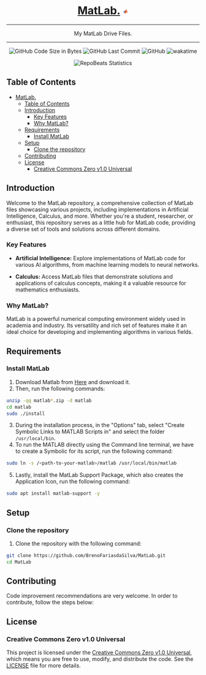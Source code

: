 <div align="center">
  
# [MatLab.](https://github.com/BrenoFariasdaSilva/MatLab) <img src="https://github.com/BrenoFariasdaSilva/MatLab/blob/main/.assets/matlab.svg"  width="3%" height="3%">

</div>

<div align="center">
  
---

My MatLab Drive Files.
  
---

</div>

<div align="center">

![GitHub Code Size in Bytes](https://img.shields.io/github/languages/code-size/BrenoFariasdaSilva/MatLab)
![GitHub Last Commit](https://img.shields.io/github/last-commit/BrenoFariasdaSilva/MatLab)
![GitHub](https://img.shields.io/github/license/BrenoFariasdaSilva/MatLab)
![wakatime](https://wakatime.com/badge/github/BrenoFariasdaSilva/MatLab.svg)

</div>

<div align="center">
  
![RepoBeats Statistics](https://repobeats.axiom.co/api/embed/ee6961b3b9d4654f548f3e45791e1ed078b9d08f.svg "Repobeats analytics image")

</div>


## Table of Contents
- [MatLab. ](#matlab-)
	- [Table of Contents](#table-of-contents)
	- [Introduction](#introduction)
		- [Key Features](#key-features)
		- [Why MatLab?](#why-matlab)
	- [Requirements](#requirements)
		- [Install MatLab](#install-matlab)
	- [Setup](#setup)
		- [Clone the repository](#clone-the-repository)
	- [Contributing](#contributing)
	- [License](#license)
		- [Creative Commons Zero v1.0 Universal](#creative-commons-zero-v10-universal)


## Introduction

Welcome to the MatLab repository, a comprehensive collection of MatLab files showcasing various projects, including implementations in Artificial Intelligence, Calculus, and more. Whether you're a student, researcher, or enthusiast, this repository serves as a little hub for MatLab code, providing a diverse set of tools and solutions across different domains.

### Key Features

- **Artificial Intelligence:** Explore implementations of MatLab code for various AI algorithms, from machine learning models to neural networks.

- **Calculus:** Access MatLab files that demonstrate solutions and applications of calculus concepts, making it a valuable resource for mathematics enthusiasts.

### Why MatLab?

MatLab is a powerful numerical computing environment widely used in academia and industry. Its versatility and rich set of features make it an ideal choice for developing and implementing algorithms in various fields.

## Requirements

### Install MatLab

1. Download Matlab from [Here](https://matlab.mathworks.com/) and download it.
2. Then, run the following commands:

```bash
unzip -qq matlab*.zip -d matlab
cd matlab
sudo ./install
```

3. During the installation process, in the "Options" tab, select "Create Symbolic Links to MATLAB Scripts in" and select the folder `/usr/local/bin`.
4. To run the MATLAB directly using the Command line terminal, we have to create a Symbolic for its script, run the following command:

```bash
sudo ln -s /<path-to-your-matlab>/matlab /usr/local/bin/matlab
```

5. Lastly, install the MatLab Support Package, which also creates the Application Icon, run the following command:

```bash
sudo apt install matlab-support -y
```


## Setup

### Clone the repository

1. Clone the repository with the following command:

```bash
git clone https://github.com/BrenoFariasdaSilva/MatLab.git
cd MatLab
```

## Contributing

Code improvement recommendations are very welcome. In order to contribute, follow the steps below:

## License

### Creative Commons Zero v1.0 Universal

This project is licensed under the [Creative Commons Zero v1.0 Universal](LICENSE), which means you are free to use, modify, and distribute the code. See the [LICENSE](LICENSE) file for more details.
